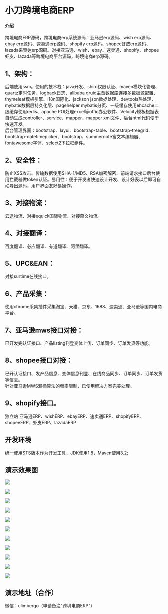 # 小刀跨境电商ERP

#### 介绍
跨境电商ERP源码，跨境电商erp系统源码：亚马逊erp源码、wish erp源码、ebay erp源码、速卖通erp源码、shopify erp源码、shopee虾皮erp源码、lazada来赞达erp源码。对接亚马逊、wish、ebay、速卖通、shopify、shopee虾皮、lazada等跨境电商平台源码，跨境电商erp源码。

## 1、架构：
后端使用ssm。使用的技术栈：java开发、shiro权限认证、maven模块化管理、quartz定时任务、logback日志、alibaba druid主备数据库连接多数据源配置、thymeleaf模板引擎、i18n国际化、jackson json数据处理、devtools热处理、mybatis数据层持久化层、pagehelper mybatis分页、一级缓存使用ehcache二级缓存使用redis、apache POI处理excel等offic办公软件、Velocity模板根据表自动生成controller、service、mapper、mapper xml文件、后台html代码便于快速开发。<br/>
后台管理界面：bootstrap、layui、bootstrap-table、bootstrap-treegrid、bootstrap-datetimepicker、bootstrap、summernote富文本编辑器、fontawesome字体、select2下拉框组件。<br/>


## 2、安全性：
防止XSS攻击、传输数据使用SHA-1/MD5、RSA加密解密、前端请求接口后台使用拦截器做token认证。易用性：便于开发者快速设计开发、设计好表以后即可自动导出源码，用户界面友好易操作。<br/>
## 3、对接物流：
云途物流、对接equick国际物流、对接燕文物流。<br/>
## 4、对接翻译：
百度翻译、必应翻译、有道翻译、阿里翻译。<br/>
## 5、UPC&EAN：
对接surtime在线接口。<br/>
## 6、产品采集：
使用chrome采集插件采集淘宝、天猫、京东、1688、速卖通、亚马逊等国内电商平台。<br/>
## 7、亚马逊mws接口对接：
已开发完认证接口、产品listing刊登变体上传、订单同步、订单发货等功能。<br/>
## 8、shopee接口对接：
已开认证接口、发产品信息、变体信息刊登、在线商品同步、订单同步、订单发货等信息。<br/>
针对亚马逊MWS漏桶算法的频率限制，已使用解决方案完美处理。
## 9、shopify接口。
独立站
亚马逊ERP、wishERP、ebayERP、速卖通ERP、shopifyERP、shopeeERP、虾皮ERP、lazadaERP
## 开发环境
统一使用STS版本作为开发工具，JDK使用1.8，Maven使用3.2;
## 演示效果图

![](https://myplatform.oss-cn-beijing.aliyuncs.com/website/git/11.png)

![](https://myplatform.oss-cn-beijing.aliyuncs.com/website/git/12.png)

![](https://myplatform.oss-cn-beijing.aliyuncs.com/website/git/13.png)

![](https://myplatform.oss-cn-beijing.aliyuncs.com/website/git/14.png)

![](https://myplatform.oss-cn-beijing.aliyuncs.com/website/git/15.png)

![](https://myplatform.oss-cn-beijing.aliyuncs.com/website/git/16.png)

![](https://myplatform.oss-cn-beijing.aliyuncs.com/website/git/17.png)

![](https://myplatform.oss-cn-beijing.aliyuncs.com/website/git/18.png)

![](https://myplatform.oss-cn-beijing.aliyuncs.com/website/git/19.png)

![](https://myplatform.oss-cn-beijing.aliyuncs.com/website/git/20.png)

![](https://myplatform.oss-cn-beijing.aliyuncs.com/website/git/21.png)

## 演示地址（合作）

微信：climbergo（申请备注"跨境电商ERP"）<br/>
